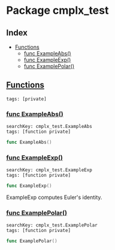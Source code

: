 # Package cmplx_test

## Index

* [Functions](#func)
    * [func ExampleAbs()](#ExampleAbs)
    * [func ExampleExp()](#ExampleExp)
    * [func ExamplePolar()](#ExamplePolar)


## <a id="func" href="#func">Functions</a>

```
tags: [private]
```

### <a id="ExampleAbs" href="#ExampleAbs">func ExampleAbs()</a>

```
searchKey: cmplx_test.ExampleAbs
tags: [function private]
```

```Go
func ExampleAbs()
```

### <a id="ExampleExp" href="#ExampleExp">func ExampleExp()</a>

```
searchKey: cmplx_test.ExampleExp
tags: [function private]
```

```Go
func ExampleExp()
```

ExampleExp computes Euler's identity. 

### <a id="ExamplePolar" href="#ExamplePolar">func ExamplePolar()</a>

```
searchKey: cmplx_test.ExamplePolar
tags: [function private]
```

```Go
func ExamplePolar()
```

